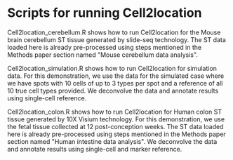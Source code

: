 # Scripts for running Cell2location
Cell2location_cerebellum.R shows how to run Cell2location for the Mouse brain cerebellum ST tissue generated by slide-seq technology. The ST data loaded here is already pre-processed using steps mentioned in the Methods paper section named "Mouse cerebellum data analysis".

Cell2location_simulation.R shows how to run Cell2location for simulation data. For this demonstration, we use the data for the simulated case where we have spots with 10 cells of up to 3 types per spot and a reference of all 10 true cell types provided. We deconvolve the data and annotate results using single-cell reference.

Cell2location_colon.R shows how to run Cell2location for Human colon ST tissue generated by 10X Visium technology. For this demonstration, we use the fetal tissue collected at 12 post-conception weeks. The ST data loaded here is already pre-processed using steps mentioned in the Methods paper section named "Human intestine data analysis". We deconvolve the data and annotate results using single-cell and marker reference.

